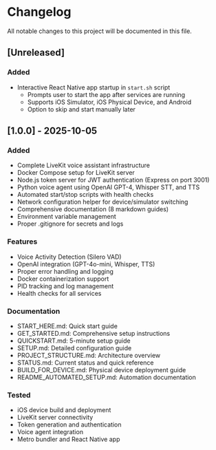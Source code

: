 # Changelog

All notable changes to this project will be documented in this file.

## [Unreleased]

### Added
- Interactive React Native app startup in `start.sh` script
  - Prompts user to start the app after services are running
  - Supports iOS Simulator, iOS Physical Device, and Android
  - Option to skip and start manually later

## [1.0.0] - 2025-10-05

### Added
- Complete LiveKit voice assistant infrastructure
- Docker Compose setup for LiveKit server
- Node.js token server for JWT authentication (Express on port 3001)
- Python voice agent using OpenAI GPT-4, Whisper STT, and TTS
- Automated start/stop scripts with health checks
- Network configuration helper for device/simulator switching
- Comprehensive documentation (8 markdown guides)
- Environment variable management
- Proper .gitignore for secrets and logs

### Features
- Voice Activity Detection (Silero VAD)
- OpenAI integration (GPT-4o-mini, Whisper, TTS)
- Proper error handling and logging
- Docker containerization support
- PID tracking and log management
- Health checks for all services

### Documentation
- START_HERE.md: Quick start guide
- GET_STARTED.md: Comprehensive setup instructions
- QUICKSTART.md: 5-minute setup guide
- SETUP.md: Detailed configuration guide
- PROJECT_STRUCTURE.md: Architecture overview
- STATUS.md: Current status and quick reference
- BUILD_FOR_DEVICE.md: Physical device deployment guide
- README_AUTOMATED_SETUP.md: Automation documentation

### Tested
- iOS device build and deployment
- LiveKit server connectivity
- Token generation and authentication
- Voice agent integration
- Metro bundler and React Native app


